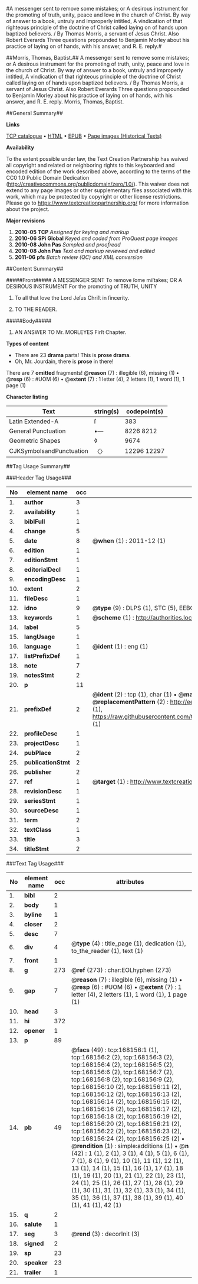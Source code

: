 #A messenger sent to remove some mistakes; or A desirous instrument for the promoting of truth, unity, peace and love in the church of Christ. By way of answer to a book, untruly and improperly intitled, A vindication of that righteous principle of the doctrine of Christ called laying on of hands upon baptized believers. / By Thomas Morris, a servant of Jesus Christ. Also Robert Everards Three questions propounded to Benjamin Morley about his practice of laying on of hands, with his answer, and R. E. reply.#

##Morris, Thomas, Baptist.##
A messenger sent to remove some mistakes; or A desirous instrument for the promoting of truth, unity, peace and love in the church of Christ. By way of answer to a book, untruly and improperly intitled, A vindication of that righteous principle of the doctrine of Christ called laying on of hands upon baptized believers. / By Thomas Morris, a servant of Jesus Christ. Also Robert Everards Three questions propounded to Benjamin Morley about his practice of laying on of hands, with his answer, and R. E. reply.
Morris, Thomas, Baptist.

##General Summary##

**Links**

[TCP catalogue](http://www.ota.ox.ac.uk/tcp/)  • 
[HTML](http://tei.it.ox.ac.uk/tcp/Texts-HTML/free/A89/A89333.html)  • 
[EPUB](http://tei.it.ox.ac.uk/tcp/Texts-EPUB/free/A89/A89333.epub) • 
[Page images (Historical Texts)](https://historicaltexts.jisc.ac.uk/eebo-99866506e)

**Availability**

To the extent possible under law, the Text Creation Partnership has waived all copyright and related or neighboring rights to this keyboarded and encoded edition of the work described above, according to the terms of the CC0 1.0 Public Domain Dedication (http://creativecommons.org/publicdomain/zero/1.0/). This waiver does not extend to any page images or other supplementary files associated with this work, which may be protected by copyright or other license restrictions. Please go to https://www.textcreationpartnership.org/ for more information about the project.

**Major revisions**

1. __2010-05__ __TCP__ *Assigned for keying and markup*
1. __2010-06__ __SPi Global__ *Keyed and coded from ProQuest page images*
1. __2010-08__ __John Pas__ *Sampled and proofread*
1. __2010-08__ __John Pas__ *Text and markup reviewed and edited*
1. __2011-06__ __pfs__ *Batch review (QC) and XML conversion*

##Content Summary##

#####Front#####
A MESSENGER SENT To remove ſome miſtakes; OR A DESIROUS INSTRUMENT For the promoting of TRUTH, UNITY
1. To all that love the Lord Jeſus Chriſt in ſincerity.

1. TO THE READER.

#####Body#####

1. AN ANSWER TO Mr. MORLEYES Firſt Chapter.

**Types of content**

  * There are 23 **drama** parts! This is **prose drama**.
  * Oh, Mr. Jourdain, there is **prose** in there!

There are 7 **omitted** fragments! 
 @__reason__ (7) : illegible (6), missing (1)  •  @__resp__ (6) : #UOM (6)  •  @__extent__ (7) : 1 letter (4), 2 letters (1), 1 word (1), 1 page (1)

**Character listing**


|Text|string(s)|codepoint(s)|
|---|---|---|
|Latin Extended-A|ſ|383|
|General Punctuation|•—|8226 8212|
|Geometric Shapes|◊|9674|
|CJKSymbolsandPunctuation|〈〉|12296 12297|

##Tag Usage Summary##

###Header Tag Usage###

|No|element name|occ|attributes|
|---|---|---|---|
|1.|__author__|3||
|2.|__availability__|1||
|3.|__biblFull__|1||
|4.|__change__|5||
|5.|__date__|8| @__when__ (1) : 2011-12 (1)|
|6.|__edition__|1||
|7.|__editionStmt__|1||
|8.|__editorialDecl__|1||
|9.|__encodingDesc__|1||
|10.|__extent__|2||
|11.|__fileDesc__|1||
|12.|__idno__|9| @__type__ (9) : DLPS (1), STC (5), EEBO-CITATION (1), PROQUEST (1), VID (1)|
|13.|__keywords__|1| @__scheme__ (1) : http://authorities.loc.gov/ (1)|
|14.|__label__|5||
|15.|__langUsage__|1||
|16.|__language__|1| @__ident__ (1) : eng (1)|
|17.|__listPrefixDef__|1||
|18.|__note__|7||
|19.|__notesStmt__|2||
|20.|__p__|11||
|21.|__prefixDef__|2| @__ident__ (2) : tcp (1), char (1)  •  @__matchPattern__ (2) : ([0-9\-]+):([0-9IVX]+) (1), (.+) (1)  •  @__replacementPattern__ (2) : http://eebo.chadwyck.com/downloadtiff?vid=$1&page=$2 (1), https://raw.githubusercontent.com/textcreationpartnership/Texts/master/tcpchars.xml#$1 (1)|
|22.|__profileDesc__|1||
|23.|__projectDesc__|1||
|24.|__pubPlace__|2||
|25.|__publicationStmt__|2||
|26.|__publisher__|2||
|27.|__ref__|1| @__target__ (1) : http://www.textcreationpartnership.org/docs/. (1)|
|28.|__revisionDesc__|1||
|29.|__seriesStmt__|1||
|30.|__sourceDesc__|1||
|31.|__term__|2||
|32.|__textClass__|1||
|33.|__title__|3||
|34.|__titleStmt__|2||


###Text Tag Usage###

|No|element name|occ|attributes|
|---|---|---|---|
|1.|__bibl__|2||
|2.|__body__|1||
|3.|__byline__|1||
|4.|__closer__|2||
|5.|__desc__|7||
|6.|__div__|4| @__type__ (4) : title_page (1), dedication (1), to_the_reader (1), text (1)|
|7.|__front__|1||
|8.|__g__|273| @__ref__ (273) : char:EOLhyphen (273)|
|9.|__gap__|7| @__reason__ (7) : illegible (6), missing (1)  •  @__resp__ (6) : #UOM (6)  •  @__extent__ (7) : 1 letter (4), 2 letters (1), 1 word (1), 1 page (1)|
|10.|__head__|3||
|11.|__hi__|372||
|12.|__opener__|1||
|13.|__p__|89||
|14.|__pb__|49| @__facs__ (49) : tcp:168156:1 (1), tcp:168156:2 (2), tcp:168156:3 (2), tcp:168156:4 (2), tcp:168156:5 (2), tcp:168156:6 (2), tcp:168156:7 (2), tcp:168156:8 (2), tcp:168156:9 (2), tcp:168156:10 (2), tcp:168156:11 (2), tcp:168156:12 (2), tcp:168156:13 (2), tcp:168156:14 (2), tcp:168156:15 (2), tcp:168156:16 (2), tcp:168156:17 (2), tcp:168156:18 (2), tcp:168156:19 (2), tcp:168156:20 (2), tcp:168156:21 (2), tcp:168156:22 (2), tcp:168156:23 (2), tcp:168156:24 (2), tcp:168156:25 (2)  •  @__rendition__ (1) : simple:additions (1)  •  @__n__ (42) : 1 (1), 2 (1), 3 (1), 4 (1), 5 (1), 6 (1), 7 (1), 8 (1), 9 (1), 10 (1), 11 (1), 12 (1), 13 (1), 14 (1), 15 (1), 16 (1), 17 (1), 18 (1), 19 (1), 20 (1), 21 (1), 22 (1), 23 (1), 24 (1), 25 (1), 26 (1), 27 (1), 28 (1), 29 (1), 30 (1), 31 (1), 32 (1), 33 (1), 34 (1), 35 (1), 36 (1), 37 (1), 38 (1), 39 (1), 40 (1), 41 (1), 42 (1)|
|15.|__q__|2||
|16.|__salute__|1||
|17.|__seg__|3| @__rend__ (3) : decorInit (3)|
|18.|__signed__|2||
|19.|__sp__|23||
|20.|__speaker__|23||
|21.|__trailer__|1||
